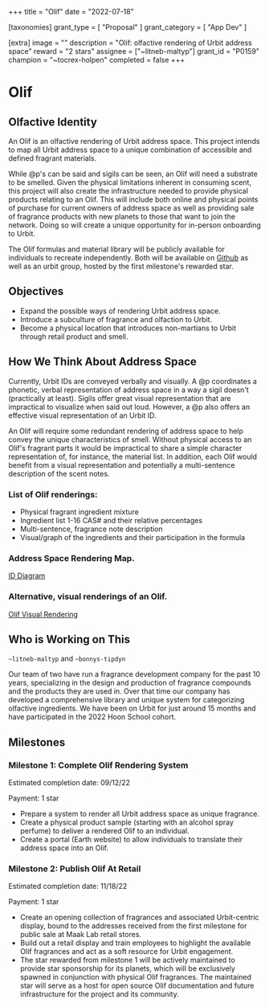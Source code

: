 +++
title = "Olif"
date = "2022-07-18"

[taxonomies]
grant_type = [ "Proposal" ]
grant_category = [ "App Dev" ]

[extra]
image = ""
description = "Olif: olfactive rendering of Urbit address space"
reward = "2 stars"
assignee = ["~litneb-maltyp"]
grant_id = "P0159"
champion = "~tocrex-holpen"
completed = false
+++

# Olif

## Olfactive Identity

An Olif is an olfactive rendering of Urbit address space. This project intends to map all Urbit address space to a unique combination of
accessible and defined fragrant materials.

While @p's can be said and sigils can be seen, an Olif will need a substrate to be smelled. Given the physical limitations inherent in
consuming scent, this project will also create the infrastructure needed to provide physical products relating to an Olif. This will include
both online and physical points of purchase for current owners of address space as well as providing sale of fragrance products with new
planets to those that want to join the network. Doing so will create a unique opportunity for in-person onboarding to Urbit.

The Olif formulas and material library will be publicly available for individuals to recreate independently. Both will be available on
[Github](https://github.com/Olif-ID) as well as an urbit group, hosted by the first milestone's rewarded star.

## Objectives

 - Expand the possible ways of rendering Urbit address space.  
 - Introduce a subculture of fragrance and olfaction to Urbit. 
 - Become a physical location that introduces non-martians to Urbit through retail product and smell.

## How We Think About Address Space
 
Currently, Urbit IDs are conveyed verbally and visually. A @p coordinates a phonetic, verbal representation of address space in a way a
sigil doesn't (practically at least). Sigils offer great visual representation that are impractical to visualize when said out loud.
However, a @p also offers an effective visual representation of an Urbit ID.

An Olif will require some redundant rendering of address space to help convey the unique characteristics of smell. Without physical access
to an Olif's fragrant parts it would be impractical to share a simple character representation of, for instance, the material list. In
addition, each Olif would benefit from a visual representation and potentially a multi-sentence description of the scent notes. 

### List of Olif renderings:

 - Physical fragrant ingredient mixture
 - Ingredient list 1-16 CAS# and their relative percentages
 - Multi-sentence, fragrance note description
 - Visual/graph of the ingredients and their participation in the formula

### Address Space Rendering Map.
[ID Diagram](https://ahlmark.sfo3.digitaloceanspaces.com/litneb-maltyp/2022.7.05..19.21.19-image.png)


### Alternative, visual renderings of an Olif.
[Olif Visual Rendering](https://ahlmark.sfo3.digitaloceanspaces.com/litneb-maltyp/2022.7.26..00.51.46-image.png)


## Who is Working on This

`~litneb-maltyp` and `~bonnys-tipdyn`

Our team of two have run a fragrance development company for the past 10 years, specializing in the design and production of fragrance
compounds and the products they are used in. Over that time our company has developed a comprehensive library and unique system for
categorizing olfactive ingredients. We have been on Urbit for just around 15 months and have participated in the 2022 Hoon School cohort.

## Milestones 

### Milestone 1: Complete Olif Rendering System

Estimated completion date: 09/12/22

Payment: 1 star

 - Prepare a system to render all Urbit address space as unique fragrance.
 - Create a physical product sample (starting with an alcohol spray perfume) to deliver a rendered Olif to an individual.
 - Create a portal (Earth website) to allow individuals to translate their address space into an Olif.

### Milestone 2: Publish Olif At Retail

Estimated completion date: 11/18/22

Payment: 1 star

- Create an opening collection of fragrances and associated Urbit-centric display, bound to the addresses received from the first milestone
  for public sale at Maak Lab retail stores.
- Build out a retail display and train employees to highlight the available Olif fragrances and act as a soft resource for Urbit engagement.
- The star rewarded from milestone 1 will be actively maintained to provide star sponsorship for its planets, which will be exclusively
  spawned in conjunction with physical Olif fragrances. The maintained star will serve as a host for open source Olif documentation and
  future infrastructure for the project and its community.

